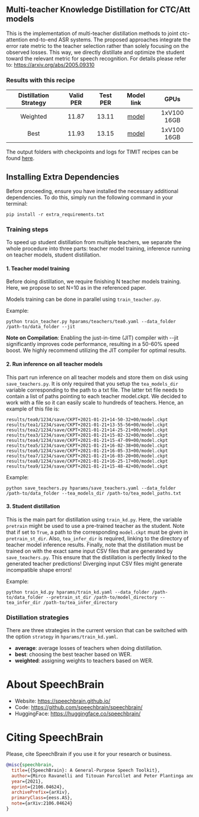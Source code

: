 ## Multi-teacher Knowledge Distillation for CTC/Att models
This is the implementation of multi-teacher distillation methods to
joint ctc-attention end-to-end ASR systems. The proposed approaches integrate
the error rate metric to the teacher selection rather than solely focusing on the observed losses.
This way, we directly distillate and optimize the student toward the relevant metric for speech recognition.
For details please refer to: https://arxiv.org/abs/2005.09310

### Results with this recipe

| Distillation Strategy | Valid PER | Test PER | Model link | GPUs |
|:---------------------------:| :-----:| :-----:| :-----:| :--------:|
| Weighted | 11.87 | 13.11 | [model](https://www.dropbox.com/sh/h30wdezgw7qocsc/AACsY20GD94Qe-AukFPhRcj2a?dl=0) | 1xV100 16GB |
| Best | 11.93 | 13.15 | [model](https://www.dropbox.com/sh/6p0szvox5sj8z77/AAALVExCU0YAGXH-nAm3kdkqa?dl=0) | 1xV100 16GB |

The output folders with checkpoints and logs for TIMIT recipes can be found [here](https://www.dropbox.com/sh/059jnwdass8v45u/AADTjh5DYdYKuZsgH9HXGx0Sa?dl=0).

## Installing Extra Dependencies

Before proceeding, ensure you have installed the necessary additional dependencies. To do this, simply run the following command in your terminal:

```
pip install -r extra_requirements.txt
```

### Training steps
To speed up student distillation from multiple teachers, we separate the whole procedure into three parts: teacher model training, inference running on teacher models, student distillation.

#### 1. Teacher model training
Before doing distillation, we require finishing N teacher models training. Here, we propose to set N=10 as in the referenced paper.

Models training can be done in parallel using `train_teacher.py`.

Example:
```
python train_teacher.py hparams/teachers/tea0.yaml --data_folder /path-to/data_folder --jit
```

**Note on Compilation**:
Enabling the just-in-time (JIT) compiler with --jit significantly improves code performance, resulting in a 50-60% speed boost. We highly recommend utilizing the JIT compiler for optimal results.

#### 2. Run inference on all teacher models
This part run inference on all teacher models and store them on disk using `save_teachers.py`. It is only required that you setup the `tea_models_dir` variable corresponding to the path to a txt file. The latter txt file needs to contain
a list of paths pointing to each teacher model.ckpt. We decided to work with a file so it can easily scale to hundreds of teachers. Hence, an example of this
file is:

```
results/tea0/1234/save/CKPT+2021-01-21+14-50-32+00/model.ckpt
results/tea1/1234/save/CKPT+2021-01-21+13-55-56+00/model.ckpt
results/tea2/1234/save/CKPT+2021-01-21+14-25-21+00/model.ckpt
results/tea3/1234/save/CKPT+2021-01-21+15-02-32+00/model.ckpt
results/tea4/1234/save/CKPT+2021-01-21+15-47-09+00/model.ckpt
results/tea5/1234/save/CKPT+2021-01-21+16-02-38+00/model.ckpt
results/tea6/1234/save/CKPT+2021-01-21+16-05-33+00/model.ckpt
results/tea7/1234/save/CKPT+2021-01-21+16-03-20+00/model.ckpt
results/tea8/1234/save/CKPT+2021-01-21+16-25-17+00/model.ckpt
results/tea9/1234/save/CKPT+2021-01-21+15-48-42+00/model.ckpt
```

Example:
```
python save_teachers.py hparams/save_teachers.yaml --data_folder /path-to/data_folder --tea_models_dir /path-to/tea_model_paths.txt
```

#### 3. Student distillation
This is the main part for distillation using `train_kd.py`. Here, the variable `pretrain` might be used to use a pre-trained teacher as the student. Note that if set to `True`, a path to the corresponding `model.ckpt` must be given in `pretrain_st_dir`. Also, `tea_infer_dir` is required, linking to the directory of teacher model inference results. Finally, note that the distillation must be trained on with the exact same input CSV files that are generated by `save_teachers.py`. This ensure that the distillation is perfectly linked to the
generated teacher predictions! Diverging input CSV files might generate incompatible shape errors!

Example:
```
python train_kd.py hparams/train_kd.yaml --data_folder /path-to/data_folder --pretrain_st_dir /path-to/model_directory --tea_infer_dir /path-to/tea_infer_directory
```

### Distillation strategies
There are three strategies in the current version that can be switched with the option `strategy` in `hparams/train_kd.yaml`.

- **average**: average losses of teachers when doing distillation.
- **best**: choosing the best teacher based on WER.
- **weighted**: assigning weights to teachers based on WER.


# **About SpeechBrain**
- Website: https://speechbrain.github.io/
- Code: https://github.com/speechbrain/speechbrain/
- HuggingFace: https://huggingface.co/speechbrain/


# **Citing SpeechBrain**
Please, cite SpeechBrain if you use it for your research or business.

```bibtex
@misc{speechbrain,
  title={{SpeechBrain}: A General-Purpose Speech Toolkit},
  author={Mirco Ravanelli and Titouan Parcollet and Peter Plantinga and Aku Rouhe and Samuele Cornell and Loren Lugosch and Cem Subakan and Nauman Dawalatabad and Abdelwahab Heba and Jianyuan Zhong and Ju-Chieh Chou and Sung-Lin Yeh and Szu-Wei Fu and Chien-Feng Liao and Elena Rastorgueva and François Grondin and William Aris and Hwidong Na and Yan Gao and Renato De Mori and Yoshua Bengio},
  year={2021},
  eprint={2106.04624},
  archivePrefix={arXiv},
  primaryClass={eess.AS},
  note={arXiv:2106.04624}
}
```
